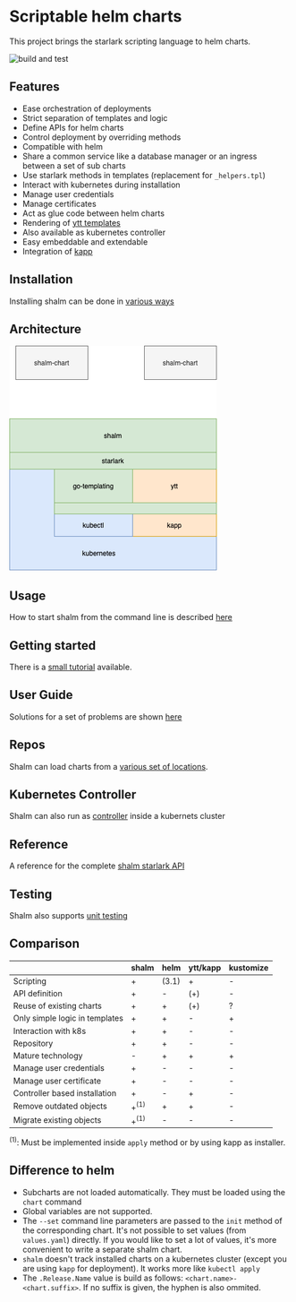 
# Scriptable helm charts

This project brings the starlark scripting language to helm charts.

![build and test](https://github.com/wonderix/shalm/workflows/build%20and%20test/badge.svg)

## Features

* Ease orchestration of deployments
* Strict separation of templates and logic
* Define APIs for helm charts
* Control deployment by overriding methods
* Compatible with helm
* Share a common service like a database manager or an ingress between a set of sub charts
* Use starlark methods in templates (replacement for `_helpers.tpl`)
* Interact with kubernetes during installation
* Manage user credentials
* Manage certificates
* Act as glue code between helm charts
* Rendering of [ytt templates](https://get-ytt.io/)
* Also available as kubernetes controller
* Easy embeddable and extendable
* Integration of [kapp](https://github.com/k14s/kapp)

## Installation

Installing shalm can be done in [various ways](doc/installation.md)

## Architecture

![](doc/Layer.png)

## Usage

How to start shalm from the command line is described [here](doc/command_line.md)

## Getting started

There is a [small tutorial](doc/getting_started.md) available.

## User Guide

Solutions for a set of problems are shown [here](doc/user_guide.md)

## Repos

Shalm can load charts from a [various set of locations](doc/repos.md).

## Kubernetes Controller

Shalm can also run as [controller](doc/controller.md) inside a kubernets cluster

## Reference

A reference for the complete [shalm starlark API](doc/reference.md)

## Testing

Shalm also supports [unit testing](doc/unit_tests.md)

## Comparison

|                                | shalm           | helm  | ytt/kapp | kustomize |
|--------------------------------|-----------------|-------|----------|-----------|
| Scripting                      | +               | (3.1) | +        | -         |
| API definition                 | +               | -     | (+)      | -         |
| Reuse of existing charts       | +               | +     | (+)      | ?         |
| Only simple logic in templates | +               | +     | -        | +         |
| Interaction with k8s           | +               | +     | -        | -         |
| Repository                     | +               | +     | -        | -         |
| Mature technology              | -               | +     | +        | +         |
| Manage user credentials        | +               | -     | -        | -         |
| Manage user certificate        | +               | -     | -        | -         |
| Controller based installation  | +               | -     | +        | -         |
| Remove outdated objects        | +<sup>(1)</sup> | +     | +        | -         |
| Migrate existing objects       | +<sup>(1)</sup> | -     | -        | -         |

<sup>(1)</sup>: Must be implemented inside `apply` method or by using kapp as installer.


## Difference to helm

* Subcharts are not loaded automatically. They must be loaded using the `chart` command
* Global variables are not supported.
* The `--set` command line parameters are passed to the `init` method of the corresponding chart.
It's not possible to set values (from `values.yaml`) directly.
If you would like to set a lot of values, it's more convenient to write a separate shalm chart.
* `shalm` doesn't track installed charts on a kubernetes cluster (except you are using `kapp` for deployment). It works more like `kubectl apply`
* The `.Release.Name` value is build as follows: `<chart.name>-<chart.suffix>`. If no suffix is given, the hyphen is also ommited.
